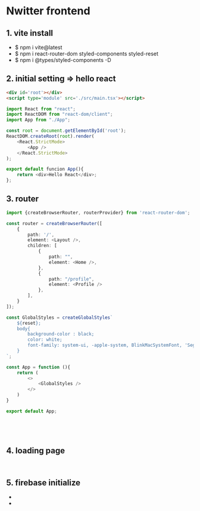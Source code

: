 # Nwitter frontend

## 1. vite install

- $ npm i vite@latest
- $ npm i react-router-dom styled-components styled-reset
- $ npm i @types/styled-components -D

## 2. initial setting => hello react

```html /index.html
<div id='root'></div>
<script type='module' src='./src/main.tsx'></script>
```

```typescript /src/main.tsx
import React from "react";
import ReactDOM from "react-dom/client";
import App from "./App";

const root = document.getElementById('root');
ReactDOM.createRoot(root).render(
    <React.StrictMode>
        <App />
    </React.StrictMode>
);
```

```typescript /src/App.tsx
export default funcion App(){
    return <div>Hello React</div>;
};
```

## 3. router

```typescript \src\App.tsx
import {createBrowserRouter, routerProvider} from 'react-router-dom';

const router = createBrowserRouter([
    {
        path: '/',
        element: <Layout />,
        children: [
            {
                path: "",
                element: <Home />,
            },
            {
                path: "/profile",
                element: <Profile />
            },
        ],
    }
]);

const GlobalStyles = createGlobalStyles`
    ${reset};
    body{
        background-color : black;
        color: white;
        font-family: system-ui, -apple-system, BlinkMacSystemFont, 'Segoe UI', Roboto, Oxygen, Ubuntu, Cantarell, 'Open Sans', 'Helvetica Neue', sans-serif
    }
`;

const App = function (){
    return (
        <>
            <GlobalStyles />
        </>
    )
}

export default App;
```

```typescript \src\routes\home.tsx

```

```typescript \src\routes\login.tsx

```

```typescript \src\routes\profile.tsx

```

```typescript \src\routes\create-account.tsx

```

## 4. loading page

```typescript /App.tsx

```

```typescript /components/loading-screen.tsx

```

## 5. firebase initialize

-
-

```typescript /src/firebase.ts

```
